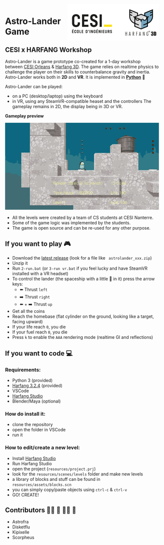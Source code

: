 <img src="img/logo_cesi_harfang.png" align="right" width="300"/>

# Astro-Lander Game

## CESI x HARFANG Workshop

Astro-Lander is a game prototype co-created for a 1-day workshop between [CESI Orleans](https://orleans.cesi.fr/) & [Harfang 3D](https://www.harfang3d.com). The game relies on realtime physics to challenge the player on their skills to counterbalance gravity and inertia.<br>
Astro-Lander works both in **2D** and **VR**. It is implemented in **[Python](https://www.python.org/)** :snake:<br>

Astro-Lander can be played:
- on a PC (desktop/laptop) using the keyboard
- in VR, using any SteamVR-compatible heaset and the controllers
The gameplay remains in 2D, the display being in 3D or VR.

**Gameplay preview**

![gameplay](img/gameplay_000_web.gif)

* All the levels were created by a team of CS students at CESI Nanterre.
* Some of the game logic was implemented by the students.
* The game is open source and can be re-used for any other purpose.

## If you want to play :video_game:
 - Download the [latest release](https://github.com/harfang3d/game-astro-lander/releases) (look for a file like ` astrolander_xxx.zip`)
 - Unzip it
 - Run `2-run.bat` (or `3-run vr.bat` if you feel lucky and have SteamVR installed with a VR headset)
 - To control the lander (the spaceship with a little :brain: in it) press the arrow keys:
   - :arrow_left: Thrust `left`
   - :arrow_right: Thrust `right`
   - :arrow_left: + :arrow_right: Thrust `up`
 - Get all the coins
 - Reach the homebase (flat cylinder on the ground, looking like a target, facing upward)
 - If your life reach `0`, you die
 - If your fuel reach `0`, you die
 - Press `k` to enable the `AAA` rendering mode (realtime GI and reflections)

## If you want to code :computer:

### Requirements:
 - Python 3 (provided)
 - [Harfang 3.2.4](https://pypi.org/project/harfang/) (provided)
 - VSCode
 - [Harfang Studio](https://www.harfang3d.com/en_US/studio)
 - Blender/Maya (optional)
 
 ### How do install it:
 - clone the repository
 - open the folder in VSCode
 - run it
 
 ### How to edit/create a new level:
 - Install [Harfang Studio](https://www.harfang3d.com/en_US/studio)
 - Run Harfang Studio
 - open the project (`resources/project.prj`)
 - look for the `resources/scenes/levels` folder and make new levels
 - a library of blocks and stuff can be found in `resources/assets/blocks.scn`
 - you can simply copy/paste objects using `ctrl-c` & `ctrl-v`
 - GO! CREATE!

## Contributors :red_haired_woman: :man: :bald_woman: :bearded_person:
- Astrofra
- Disketflu
- Kipixelle
- Scorpheus

